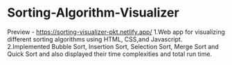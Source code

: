 # Sorting-Algorithm-Visualizer
Preview - https://sorting-visualizer-pkt.netlify.app/
1.Web app for visualizing different sorting algorithms using HTML, CSS,and Javascript.<br />
2.Implemented Bubble Sort, Insertion Sort, Selection Sort, Merge Sort and Quick Sort and also displayed their time complexities and total run time.
